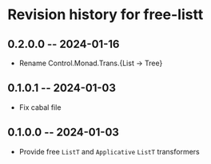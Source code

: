 # Revision history for free-listt

## 0.2.0.0 -- 2024-01-16

* Rename Control.Monad.Trans.{List -> Tree}

## 0.1.0.1 -- 2024-01-03

* Fix cabal file

## 0.1.0.0 -- 2024-01-03

* Provide free `ListT` and `Applicative` `ListT` transformers
